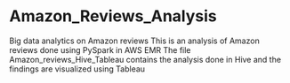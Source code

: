 # Amazon_Reviews_Analysis
Big data analytics on Amazon reviews
This is an analysis of Amazon reviews done using PySpark in AWS EMR
The file Amazon_reviews_Hive_Tableau contains the analysis done in Hive and the findings are visualized using Tableau
